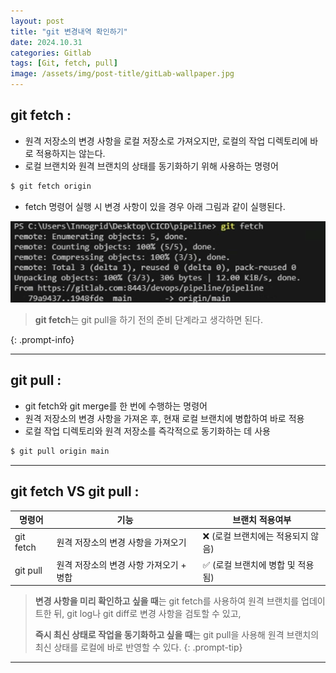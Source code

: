 ```yaml
---
layout: post
title: "git 변경내역 확인하기"
date: 2024.10.31
categories: Gitlab
tags: [Git, fetch, pull]
image: /assets/img/post-title/gitLab-wallpaper.jpg
---
```


## git fetch :
- 원격 저장소의 변경 사항을 로컬 저장소로 가져오지만, 로컬의 작업 디렉토리에 바로 적용하지는 않는다.
- 로컬 브랜치와 원격 브랜치의 상태를 동기화하기 위해 사용하는 명령어

```bash
$ git fetch origin
```

- fetch 명령어 실행 시 변경 사항이 있을 경우 아래 그림과 같이 실행된다.

![git fetch 명령어 실행화면](/assets/img/post/Gitlab/git%20fetch%20명령어%20실행화면.png)

> **git fetch**는 git pull을 하기 전의 준비 단계라고 생각하면 된다.
> 
{: .prompt-info}

* * *

## git pull :
- git fetch와 git merge를 한 번에 수행하는 명령어
- 원격 저장소의 변경 사항을 가져온 후, 현재 로컬 브랜치에 병합하여 바로 적용
- 로컬 작업 디렉토리와 원격 저장소를 즉각적으로 동기화하는 데 사용

```bash
$ git pull origin main
```

* * *

## git fetch VS git pull :

|명령어|기능|브랜치 적용여부|
|-----|-----|-----|
|git fetch|원격 저장소의 변경 사항을 가져오기|❌ (로컬 브랜치에는 적용되지 않음)|
|git pull|원격 저장소의 변경 사항 가져오기 + 병합|✅ (로컬 브랜치에 병합 및 적용됨)|

> **변경 사항을 미리 확인하고 싶을 때**는 git fetch를 사용하여 원격 브랜치를 업데이트한 뒤, git log나 git diff로 변경 사항을 검토할 수 있고,
> 
> **즉시 최신 상태로 작업을 동기화하고 싶을 때**는 git pull을 사용해 원격 브랜치의 최신 상태를 로컬에 바로 반영할 수 있다.
{: .prompt-tip}

* * *